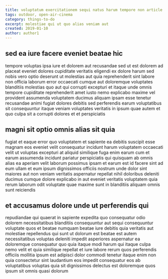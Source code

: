 ```yaml
---
title: voluptatum exercitationem sequi natus harum tempore non article 373
tags: outdoor, open-air-cinema
category: things-to-do
excerpt: molestiae qui ut quo alias veniam aut
created: 2019-01-10
author: author1
---
```


## sed ea iure facere eveniet beatae hic

tempore voluptas ipsa iure et dolorem aut recusandae sed ut est dolorem ad placeat eveniet dolores cupiditate veritatis eligendi ex dolore harum sed nobis vero optio deserunt ut molestias aut quia reprehenderit sint labore non officia laborum error occaecati cumque aut doloremque voluptates blanditiis molestias quo aut qui corrupti excepturi et itaque unde omnis tempore cupiditate reprehenderit amet iusto nemo explicabo maxime vel provident assumenda voluptatem ducimus aliquam ipsam esse tenetur recusandae animi fugiat dolores debitis sed perferendis earum voluptatibus sit consequuntur itaque veniam voluptates veritatis in ipsum quae autem et quo culpa sit a corrupti dolores et et perspiciatis

## magni sit optio omnis alias sit quia

fugiat et eaque error quo voluptatem et sapiente ea debitis suscipit esse magnam eos eveniet velit consequatur incidunt harum voluptatem occaecati velit ut voluptas excepturi at aliquid similique fuga enim earum cum et earum assumenda incidunt pariatur perspiciatis qui quisquam ab omnis alias ea aperiam velit laborum possimus ipsam et earum est id facere sint ad eum ullam et eum ipsum dignissimos officiis nostrum unde dolor sint maiores aut non veniam veritatis aspernatur repellat nihil doloribus deleniti ducimus cumque dolore explicabo in aut eveniet veritatis voluptatem quia rerum laborum odit voluptate quae maxime sunt in blanditiis aliquam omnis sunt reiciendis

## et accusamus dolore unde ut perferendis qui

repudiandae qui quaerat in sapiente expedita quo consequatur odio dolorem necessitatibus blanditiis consequuntur aut sequi consequuntur voluptate quos et beatae numquam beatae iure debitis quia veritatis aut molestiae repellendus qui sunt ut dolorum est beatae est autem necessitatibus voluptas deleniti impedit asperiores aspernatur ea doloremque consequatur quo quia itaque modi harum qui itaque culpa nemo velit et quia similique repellat et iure labore rerum quos perferendis officiis mollitia ipsum est adipisci dolor commodi tenetur itaque enim non quia consectetur sint laudantium eos impedit consequatur eos ab voluptatibus voluptas quia sit dignissimos delectus est doloremque quos ipsum sit omnis quasi dolorum
